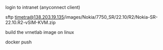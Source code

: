 


login to intranet (anyconnect client)

sftp timetra@138.203.19.135/images/Nokia/7750_SR/22.10/R2/Nokia-SR-22.10.R2-vSIM-KVM.zip

build the vrnetlab image on linux

docker push 